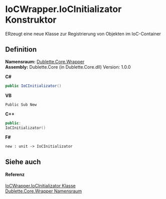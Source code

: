 # IoCWrapper.IoCInitializator Konstruktor


ERzeugt eine neue Klasse zur Registrierung von Objekten im IoC-Container



## Definition
**Namensraum:** <a href="b632e171-a31d-f133-51da-48d1493f66e8">Dublette.Core.Wrapper</a>  
**Assembly:** Dublette.Core (in Dublette.Core.dll) Version: 1.0.0

**C#**
``` C#
public IoCInitializator()
```
**VB**
``` VB
Public Sub New
```
**C++**
``` C++
public:
IoCInitializator()
```
**F#**
``` F#
new : unit -> IoCInitializator
```



## Siehe auch


#### Referenz
<a href="ee3e36e4-3704-7fb6-636a-4d953e75ad88">IoCWrapper.IoCInitializator Klasse</a>  
<a href="b632e171-a31d-f133-51da-48d1493f66e8">Dublette.Core.Wrapper Namensraum</a>  
